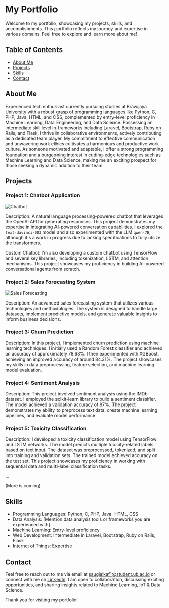 # My Portfolio

Welcome to my portfolio, showcasing my projects, skills, and accomplishments. This portfolio reflects my journey and expertise in various domains. Feel free to explore and learn more about me!

## Table of Contents

- [About Me](#about-me)
- [Projects](#projects)
- [Skills](#skills)
- [Contact](#contact)

## About Me

Experienced tech enthusiast currently pursuing studies at Brawijaya University with a robust grasp of programming languages like Python, C, PHP, Java, HTML, and CSS, complemented by entry-level proficiency in Machine Learning, Data Engineering, and Data Science. Possessing an intermediate skill level in frameworks including Laravel, Bootstrap, Ruby on Rails, and Flask, I thrive in collaborative environments, actively contributing as a dedicated team player. My commitment to effective communication and unwavering work ethics cultivates a harmonious and productive work culture. As someone motivated and adaptable, I offer a strong programming foundation and a burgeoning interest in cutting-edge technologies such as Machine Learning and Data Science, making me an exciting prospect for those seeking a dynamic addition to their team.

## Projects

### Project 1: Chatbot Application

![Chatbot](insert_image_url_here)

Description: A natural language processing-powered chatbot that leverages the OpenAI API for generating responses. This project demonstrates my expertise in integrating AI-powered conversation capabilities. I explored the `text-davinci-003` model and also experimented with the LLM `qwen-7B`, although it's a work in progress due to lacking specifications to fully utilize the transformers.

Custom Chatbot:
I'm also developing a custom chatbot using TensorFlow and several key libraries, including tokenization, LSTM, and attention mechanisms. This project showcases my proficiency in building AI-powered conversational agents from scratch.

### Project 2: Sales Forecasting System

![Sales Forecasting](insert_image_url_here)

Description: An advanced sales forecasting system that utilizes various technologies and methodologies. The system is designed to handle large datasets, implement predictive models, and generate valuable insights to inform business decisions.

### Project 3: Churn Prediction

Description: In this project, I implemented churn prediction using machine learning techniques. I initially used a Random Forest classifier and achieved an accuracy of approximately 78.63%. I then experimented with XGBoost, achieving an improved accuracy of around 84.31%. The project showcases my skills in data preprocessing, feature selection, and machine learning model evaluation.

### Project 4: Sentiment Analysis

Description: This project involved sentiment analysis using the IMDb dataset. I employed the scikit-learn library to build a sentiment classifier. The model achieved a validation accuracy of 87%. The project demonstrates my ability to preprocess text data, create machine learning pipelines, and evaluate model performance.

### Project 5: Toxicity Classification

Description: I developed a toxicity classification model using TensorFlow and LSTM networks. The model predicts multiple toxicity-related labels based on text input. The dataset was preprocessed, tokenized, and split into training and validation sets. The trained model achieved accuracy on the test set. This project showcases my proficiency in working with sequential data and multi-label classification tasks.

...

(More is coming)


## Skills

- Programming Languages: Python, C, PHP, Java, HTML, CSS
- Data Analysis: [Mention data analysis tools or frameworks you are experienced with]
- Machine Learning: Entry-level proficiency
- Web Development: Intermediate in Laravel, Bootstrap, Ruby on Rails, Flask
- Internet of Things: Expertise

## Contact

Feel free to reach out to me via email at saugialkaf1@student.ub.ac.id or connect with me on [LinkedIn]([insert_linkedin_profile_url](https://www.linkedin.com/in/syaugialkaf/)). I am open to collaboration, discussing exciting opportunities, and sharing insights related to Machine Learning, IoT & Data Science.

Thank you for visiting my portfolio!
